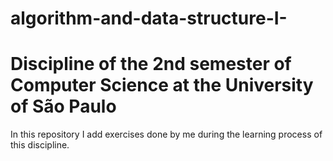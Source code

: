 # algorithm-and-data-structure-I-
# Discipline of the 2nd semester of Computer Science at the University of São Paulo 
 In this repository I add exercises done by me during the learning process of this discipline. 
